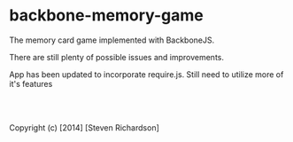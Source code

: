 backbone-memory-game
====================

The memory card game implemented with BackboneJS.

There are still plenty of possible issues and improvements.

App has been updated to incorporate require.js. Still need to utilize more of it's features

<br />
<br />

Copyright (c) [2014] [Steven Richardson]

